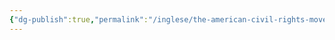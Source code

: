 ```yaml
---
{"dg-publish":true,"permalink":"/inglese/the-american-civil-rights-movement/","dgPassFrontmatter":true,"noteIcon":"","created":"2024-12-31T14:06:28.823+01:00","updated":"2024-12-31T14:29:23.508+01:00"}
---
```


